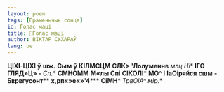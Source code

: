 ```yaml
---
layout: poem
tags: [Праменьчык сонца]
id: Голас маці
title: 🚧Голас маці
author: ВІКТАР СУХАРАЎ
lang: be
---
```



**ЦІХІ-ЦІХІ**  **ў**  **шж.**  **Сым**  **ў**  **КІЛМСЦМ**  **СЛК> 'Лолуменнв**  **млц* Ні**  **ІГО**  **ГЛЯД»Ц» -**  **Сп*.**  **СМНОММ**  **М«лы Спі**  **СІКОЛІ***  **МО^ I**  **ІаОіряйся**  **сшм**  **- Бврвгусонт****  **х,рп«»е«»'4*****
**СіМН***  **ТрвОіА*^ мір.**
